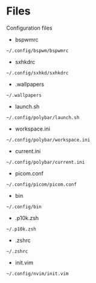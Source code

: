 # Files
Configuration files

* bspwmrc
```
~/.config/bspwm/bspwmrc
```
* sxhkdrc
```
~/.config/sxhkd/sxhkdrc
```
* .wallpapers
```
~/.wallpapers
```
* launch.sh
```
~/.config/polybar/launch.sh
```
* workspace.ini
```
~/.config/polybar/workspace.ini
```
* current.ini
```
~/.config/polybar/current.ini
```
* picom.conf
```
~/.config/picom/picom.conf
```
* bin
```
~/.config/bin
```
* .p10k.zsh
```
~/.p10k.zsh
```
* .zshrc
```
~/.zshrc
```
* init.vim
```
~/.config/nvim/init.vim
```
